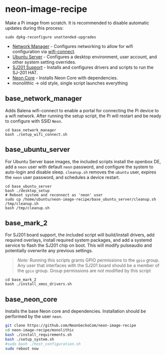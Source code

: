 # neon-image-recipe
Make a Pi image from scratch. It is recommended to disable automatic updates during this process:

```shell
sudo dpkg-reconfigure unattended-upgrades
```
- [Network Manager](#base_network_manager) - Configures networking to allow for wifi configuration via
  [wifi-connect](https://github.com/balena-os/wifi-connect).
- [Ubuntu Server](#base_ubuntu_server) - Configures a desktop environment, user account, and other system setting overrides.
- [SJ201 Support](#base_mark_2) - Installs and configures drivers and scripts to run the SJ-201 HAT.
- [Neon Core](#base_neon_core) - Installs Neon Core with dependencies.
- monolithic -> old style, single script launches everything

## base_network_manager
Adds Balena wifi-connect to enable a portal for connecting the Pi device to a wifi network. After running the setup script,
the Pi will restart and be ready to configure with SSID `Neon`.

```shell
cd base_network_manager
bash ./setup_wifi_connect.sh
```

## base_ubuntu_server
For Ubuntu Server base images, the included scripts install the openbox DE, add a `neon` user with default `neon` password, 
and configure the system to auto-login and disable sleep. `cleanup.sh` removes the `ubuntu` user, expires the `neon` user 
password, and schedules a device restart.

```shell
cd base_ubuntu_server
bash ./desktop_setup
# Reboot system and reconnect as 'neon' user
sudo cp /home/ubuntu/neon-image-recipe/base_ubuntu_server/cleanup.sh /tmp/cleanup.sh
bash /tmp/cleanup.sh
```

## base_mark_2
For SJ201 board support, the included script will build/install drivers, add required overlays, install required system 
packages, and add a systemd service to flash the SJ201 chip on boot. This will modify pulseaudio and potentially overwrite 
any previous settings.

>*Note:* Running this scripts grants GPIO permissions to the `gpio` group. Any user that interfaces with the SJ201 board
> should be a member of the `gpio` group. Group permissions are not modified by this script

```shell
cd base_mark_2
bash ./install_xmos_drivers.sh
```

## base_neon_core
Installs the base Neon core and dependencies. Installation should be performed by the user `neon`.
```bash
git clone https://github.com/NeonGeckoCom/neon-image-recipe
cd neon-image-recipe/monolithic
bash ./install_requirements.sh
bash ./setup_system.sh
#sudo bash ./host_configuration.sh
sudo reboot now
```
